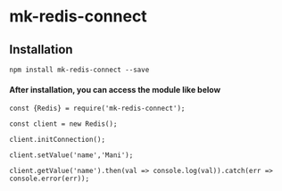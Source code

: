 # mk-redis-connect

## Installation
```
npm install mk-redis-connect --save
```

#### After installation, you can access the module like below

```
const {Redis} = require('mk-redis-connect');

const client = new Redis();

client.initConnection();

client.setValue('name','Mani');

client.getValue('name').then(val => console.log(val)).catch(err => console.error(err));
```


